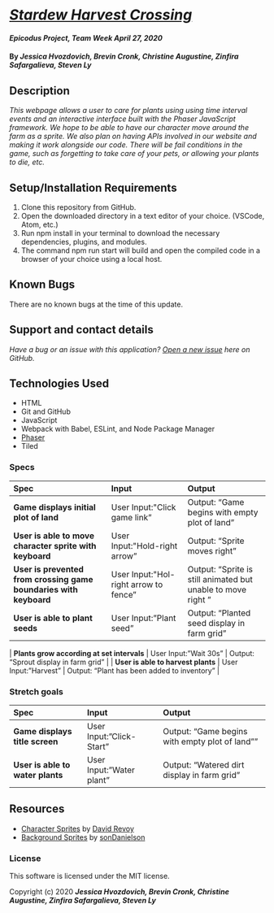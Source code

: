 # _[Stardew Harvest Crossing](URL_HERE)_

#### _Epicodus Project, Team Week April 27, 2020_

#### By _**Jessica Hvozdovich, Brevin Cronk, Christine Augustine, Zinfira Safargalieva, Steven Ly**_
<!-- 
![Stardew Preview](./img/preview.png)

**[View Live Preview](https://christinereina.github.io/epicodus-mrroboger/)** -->

## Description

_This webpage allows a user to care for plants using using time interval events and an interactive interface built with the Phaser JavaScript framework. We hope to be able to have our character move around the farm as a sprite. We also plan on having APIs involved in our website and making it work alongside our code. There will be fail conditions in the game, such as forgetting to take care of your pets, or allowing your plants to die, etc._

## Setup/Installation Requirements

1. Clone this repository from GitHub.
2. Open the downloaded directory in a text editor of your choice.
  (VSCode, Atom, etc.)
3. Run npm install in your terminal to download the necessary dependencies, plugins, and modules.
4. The command npm run start will build and open the compiled code in a browser of your choice using a local host.

## Known Bugs

There are no known bugs at the time of this update.
 
## Support and contact details

_Have a bug or an issue with this application? [Open a new issue](https://github.com/jhvozdovich/stardew-harvest-crossing/issues) here on GitHub._

## Technologies Used

* HTML
* Git and GitHub
* JavaScript
* Webpack with Babel, ESLint, and Node Package Manager
* [Phaser](https://phaser.io/)
* Tiled

### Specs
| Spec | Input | Output |
| :------------- | :------------- | :------------- |
| **Game displays initial plot of land** | User Input:"Click game link” | Output: “Game begins with empty plot of land” |
| **User is able to move character sprite with keyboard** | User Input:"Hold-right arrow” | Output: “Sprite moves right” |
| **User is prevented from crossing game boundaries with keyboard** | User Input:"Hol-right arrow to fence” | Output: “Sprite is still animated but unable to move right ” |
| **User is able to plant seeds** | User Input:”Plant seed” | Output: “Planted seed display in farm grid” |

| **Plants grow according at set intervals** | User Input:”Wait 30s” | Output: “Sprout display in farm grid” |
| **User is able to harvest plants** | User Input:”Harvest” | Output: “Plant has been added to inventory” |

### Stretch goals
 Spec | Input | Output |
| :------------- | :------------- | :------------- |
| **Game displays title screen** | User Input:”Click-Start” | Output: “Game begins with empty plot of land”” |
| **User is able to water plants** | User Input:”Water plant” | Output: “Watered dirt display in farm grid” |

## Resources 
* [Character Sprites](https://opengameart.org/content/24x32-peppercarrot-characters) by [David Revoy](https://www.davidrevoy.com/)
* [Background Sprites](https://sondanielson.itch.io/simple-farm-pack) by [sonDanielson](https://sondanielson.itch.io)


### License

This software is licensed under the MIT license.

Copyright (c) 2020 **_Jessica Hvozdovich, Brevin Cronk, Christine Augustine, Zinfira Safargalieva, Steven Ly_**